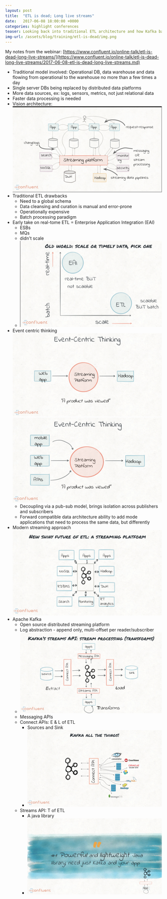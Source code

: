 ```yaml
---
layout: post
title:  "ETL is dead; Long live streams"
date:   2017-06-08 18:00:00 +0000   
categories: highlight conferences
teaser: Looking back into traditional ETL architecture and how Kafka based stream processing makes things better 
img-url: /assets/blog/training/etl-is-dead/img.png
---
```


My notes from the webinar: [https://www.confluent.io/online-talk/etl-is-dead-long-live-streams/](https://www.confluent.io/online-talk/etl-is-dead-long-live-streams/2017-06-08-etl-is-dead-long-live-streams.md)

* Traditional model involved: Operational DB, data warehouse and data flowing from operational to the warehouse no
more than a few times a day
* Single server DBs being replaced by distributed data platforms
* More data sources, ex: logs, sensors, metrics, not just relational data
* Faster data processing is needed
* Vision architecture:
![](/assets/blog/training/etl-is-dead/img1.png)
* Traditional ETL drawbacks
  - Need to a global schema
  - Data cleansing and curation is manual and error-prone
  - Operationally expensive
  - Batch processing paradigm
* Early take on real-tome ETL = Enterprise Application Integration (EAI)
  - ESBs
  - MQs
  - didn't scale
  - ![](/assets/blog/training/etl-is-dead/img2.png)
* Event centric thinking
![](/assets/blog/training/etl-is-dead/img3.png)
![](/assets/blog/training/etl-is-dead/img4.png)
  - Decoupling via a pub-sub model, brings isolation across publishers and subscribers
  - Forward compatible data architecture ability to add mode applications that need to process the same data, but
    differently
* Modern streaming approach
![](/assets/blog/training/etl-is-dead/img5.png)
* Apache Kafka
  - Open source distributed streaming platform
  - Log abstraction - append only, multi-offset per reader/subscriber
  - ![](/assets/blog/training/etl-is-dead/img6.png)
  - Messaging APIs
  - Connect APIs: E & L of ETL
    * Sources and Sink
    * ![](/assets/blog/training/etl-is-dead/img7.png)
  - Streams API: T of ETL
    * A java library
    * ![](/assets/blog/training/etl-is-dead/img8.png)
    

  